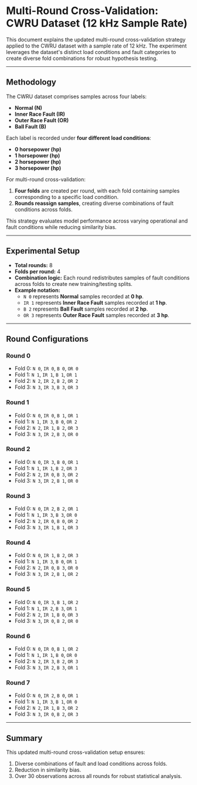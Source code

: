 # Multi-Round Cross-Validation: CWRU Dataset (12 kHz Sample Rate)

This document explains the updated multi-round cross-validation strategy applied to the CWRU dataset with a sample rate of 12 kHz. The experiment leverages the dataset's distinct load conditions and fault categories to create diverse fold combinations for robust hypothesis testing.

---

## Methodology

The CWRU dataset comprises samples across four labels:
- **Normal (N)**
- **Inner Race Fault (IR)**
- **Outer Race Fault (OR)**
- **Ball Fault (B)**

Each label is recorded under **four different load conditions**:
- **0 horsepower (hp)**
- **1 horsepower (hp)**
- **2 horsepower (hp)**
- **3 horsepower (hp)**

For multi-round cross-validation:
1. **Four folds** are created per round, with each fold containing samples corresponding to a specific load condition.
2. **Rounds reassign samples**, creating diverse combinations of fault conditions across folds.

This strategy evaluates model performance across varying operational and fault conditions while reducing similarity bias.

---

## Experimental Setup

- **Total rounds:** 8
- **Folds per round:** 4
- **Combination logic:** Each round redistributes samples of fault conditions across folds to create new training/testing splits.
- **Example notation:**
  - `N 0` represents **Normal** samples recorded at **0 hp**.
  - `IR 1` represents **Inner Race Fault** samples recorded at **1 hp**.
  - `B 2` represents **Ball Fault** samples recorded at **2 hp**.
  - `OR 3` represents **Outer Race Fault** samples recorded at **3 hp**.

---

## Round Configurations

### **Round 0**
- Fold 0: `N 0`, `IR 0`, `B 0`, `OR 0`
- Fold 1: `N 1`, `IR 1`, `B 1`, `OR 1`
- Fold 2: `N 2`, `IR 2`, `B 2`, `OR 2`
- Fold 3: `N 3`, `IR 3`, `B 3`, `OR 3`

### **Round 1**
- Fold 0: `N 0`, `IR 0`, `B 1`, `OR 1`
- Fold 1: `N 1`, `IR 3`, `B 0`, `OR 2`
- Fold 2: `N 2`, `IR 1`, `B 2`, `OR 3`
- Fold 3: `N 3`, `IR 2`, `B 3`, `OR 0`

### **Round 2**
- Fold 0: `N 0`, `IR 3`, `B 0`, `OR 1`
- Fold 1: `N 1`, `IR 1`, `B 2`, `OR 3`
- Fold 2: `N 2`, `IR 0`, `B 3`, `OR 2`
- Fold 3: `N 3`, `IR 2`, `B 1`, `OR 0`

### **Round 3**
- Fold 0: `N 0`, `IR 2`, `B 2`, `OR 1`
- Fold 1: `N 1`, `IR 3`, `B 3`, `OR 0`
- Fold 2: `N 2`, `IR 0`, `B 0`, `OR 2`
- Fold 3: `N 3`, `IR 1`, `B 1`, `OR 3`

### **Round 4**
- Fold 0: `N 0`, `IR 1`, `B 2`, `OR 3`
- Fold 1: `N 1`, `IR 3`, `B 0`, `OR 1`
- Fold 2: `N 2`, `IR 0`, `B 3`, `OR 0`
- Fold 3: `N 3`, `IR 2`, `B 1`, `OR 2`

### **Round 5**
- Fold 0: `N 0`, `IR 3`, `B 1`, `OR 2`
- Fold 1: `N 1`, `IR 2`, `B 3`, `OR 1`
- Fold 2: `N 2`, `IR 1`, `B 0`, `OR 3`
- Fold 3: `N 3`, `IR 0`, `B 2`, `OR 0`

### **Round 6**
- Fold 0: `N 0`, `IR 0`, `B 1`, `OR 2`
- Fold 1: `N 1`, `IR 1`, `B 0`, `OR 0`
- Fold 2: `N 2`, `IR 3`, `B 2`, `OR 3`
- Fold 3: `N 3`, `IR 2`, `B 3`, `OR 1`

### **Round 7**
- Fold 0: `N 0`, `IR 2`, `B 0`, `OR 1`
- Fold 1: `N 1`, `IR 3`, `B 1`, `OR 0`
- Fold 2: `N 2`, `IR 1`, `B 3`, `OR 2`
- Fold 3: `N 3`, `IR 0`, `B 2`, `OR 3`

---

## Summary

This updated multi-round cross-validation setup ensures:
1. Diverse combinations of fault and load conditions across folds.
2. Reduction in similarity bias.
3. Over 30 observations across all rounds for robust statistical analysis.